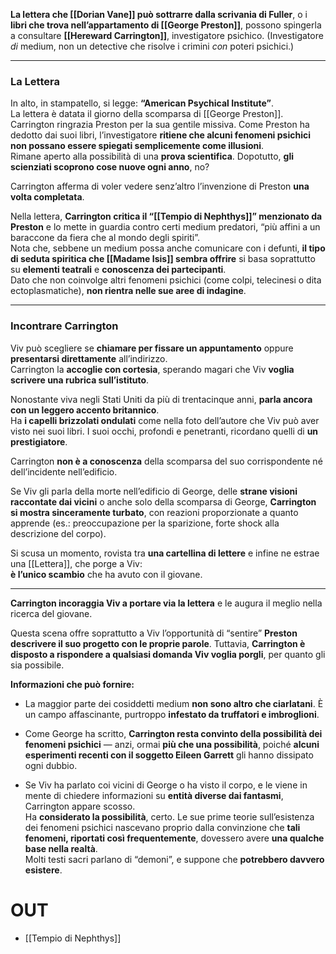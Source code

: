 **La lettera che [[Dorian Vane]] può sottrarre dalla scrivania di Fuller**, o i **libri che trova nell’appartamento di [[George Preston]]**, possono spingerla a consultare **[[Hereward Carrington]]**, investigatore psichico. (Investigatore _di_ medium, non un detective che risolve i crimini _con_ poteri psichici.)

---

### **La Lettera**

In alto, in stampatello, si legge: **“American Psychical Institute”**.  
La lettera è datata il giorno della scomparsa di [[George Preston]].  
Carrington ringrazia Preston per la sua gentile missiva. Come Preston ha dedotto dai suoi libri, l’investigatore **ritiene che alcuni fenomeni psichici non possano essere spiegati semplicemente come illusioni**.  
Rimane aperto alla possibilità di una **prova scientifica**. Dopotutto, **gli scienziati scoprono cose nuove ogni anno**, no?

Carrington afferma di voler vedere senz’altro l’invenzione di Preston **una volta completata**.

Nella lettera, **Carrington critica il “[[Tempio di Nephthys]]” menzionato da Preston** e lo mette in guardia contro certi medium predatori, “più affini a un baraccone da fiera che al mondo degli spiriti”.  
Nota che, sebbene un medium possa anche comunicare con i defunti, **il tipo di seduta spiritica che [[Madame Isis]] sembra offrire** si basa soprattutto su **elementi teatrali** e **conoscenza dei partecipanti**.  
Dato che non coinvolge altri fenomeni psichici (come colpi, telecinesi o dita ectoplasmatiche), **non rientra nelle sue aree di indagine**.

---

### **Incontrare Carrington**

Viv può scegliere se **chiamare per fissare un appuntamento** oppure **presentarsi direttamente** all’indirizzo.  
Carrington la **accoglie con cortesia**, sperando magari che Viv **voglia scrivere una rubrica sull’istituto**.

Nonostante viva negli Stati Uniti da più di trentacinque anni, **parla ancora con un leggero accento britannico**.  
Ha **i capelli brizzolati ondulati** come nella foto dell’autore che Viv può aver visto nei suoi libri. I suoi occhi, profondi e penetranti, ricordano quelli di **un prestigiatore**.

Carrington **non è a conoscenza** della scomparsa del suo corrispondente né dell’incidente nell’edificio.

Se Viv gli parla della morte nell’edificio di George, delle **strane visioni raccontate dai vicini** o anche solo della scomparsa di George, **Carrington si mostra sinceramente turbato**, con reazioni proporzionate a quanto apprende (es.: preoccupazione per la sparizione, forte shock alla descrizione del corpo).

Si scusa un momento, rovista tra **una cartellina di lettere** e infine ne estrae una [[Lettera]], che porge a Viv:  
**è l’unico scambio** che ha avuto con il giovane.

---

**Carrington incoraggia Viv a portare via la lettera** e le augura il meglio nella ricerca del giovane.

Questa scena offre soprattutto a Viv l’opportunità di “sentire” **Preston descrivere il suo progetto con le proprie parole**. Tuttavia, **Carrington è disposto a rispondere a qualsiasi domanda Viv voglia porgli**, per quanto gli sia possibile.

**Informazioni che può fornire:**

- La maggior parte dei cosiddetti medium **non sono altro che ciarlatani**. È un campo affascinante, purtroppo **infestato da truffatori e imbroglioni**.
    
- Come George ha scritto, **Carrington resta convinto della possibilità dei fenomeni psichici** — anzi, ormai **più che una possibilità**, poiché **alcuni esperimenti recenti con il soggetto Eileen Garrett** gli hanno dissipato ogni dubbio.
    
- Se Viv ha parlato coi vicini di George o ha visto il corpo, e le viene in mente di chiedere informazioni su **entità diverse dai fantasmi**, Carrington appare scosso.  
    Ha **considerato la possibilità**, certo. Le sue prime teorie sull’esistenza dei fenomeni psichici nascevano proprio dalla convinzione che **tali fenomeni, riportati così frequentemente**, dovessero avere **una qualche base nella realtà**.  
    Molti testi sacri parlano di “demoni”, e suppone che **potrebbero davvero esistere**.


# OUT
- [[Tempio di Nephthys]]
